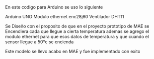 En este codigo para Arduino se uso lo siguiente

Arduino UNO
Modulo ethernet enc28j60
Ventilador 
DHT11

Se Diseño con el proposito de que en el proyecto prototipo de MAE se Encendiera cada que llegue a cierta temperatura 
ademas se agrego el modulo ethernet para que esos datos de temperatura y que cuando el sensor llegue a 50°c se encienda 

Este modelo se llevo acabo en MAE y fue implementado con exito
